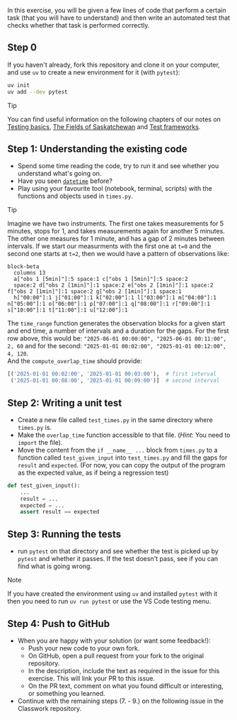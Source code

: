 In this exercise, you will be given a few lines of code that perform a certain task (that you will have to understand) and then write an automated test that checks whether that task is performed correctly.

## Step 0

If you haven't already, fork this repository and clone it on your computer, and use `uv` to create a new environment for it (with `pytest`):

```bash
uv init
uv add --dev pytest
```

> [!TIP]
> You can find useful information on the following chapters of our notes on [Testing basics](https://github-pages.arc.ucl.ac.uk/rsd-summerschool/ch02testsandsmells/01testingbasics.html), [The Fields of Saskatchewan](https://github-pages.arc.ucl.ac.uk/rsd-engineeringcourse/ch03tests/02SaskatchewanFields.html) and [Test frameworks](https://github-pages.arc.ucl.ac.uk/rsd-summerschool/ch02testsandsmells/03pytest.html).

## Step 1: Understanding the existing code
- Spend some time reading the code, try to run it and see whether you understand what's going on.
- Have you seen [`datetime`](https://docs.python.org/3.7/library/datetime.html) before?
- Play using your favourite tool (notebook, terminal, scripts) with the functions and objects used in `times.py`.

> [!TIP]
> Imagine we have two instruments. The first one takes measurements for 5 minutes, stops for 1, and takes measurements again for another 5 minutes. The other one measures for 1 minute, and has a gap of 2 minutes between intervals. If we start our measurments with the first one at `t=0` and the second one starts at `t=2`, then we would have a pattern of observations like:
> ```mermaid
> block-beta
>   columns 13
>   a["obs 1 [5min]"]:5 space:1 c["obs 1 [5min]"]:5 space:2
>   space:2 d["obs 2 [1min]"]:1 space:2 e["obs 2 [1min]"]:1 space:2 f["obs 2 [1min]"]:1 space:2 g["obs 2 [1min]"]:1 space:1
>   h["00:00"]:1 j["01:00"]:1 k["02:00"]:1 l["03:00"]:1 m["04:00"]:1 n["05:00"]:1 o["06:00"]:1 p["07:00"]:1 q["08:00"]:1 r["09:00"]:1 s["10:00"]:1 t["11:00"]:1 u["12:00"]:1
> ```
>
> The `time_range` function generates the observation blocks for a given start and end time, a number of intervals and a duration for the gaps.  For the first row above, this would be:
> `"2025-06-01 00:00:00", "2025-06-01 00:11:00", 2, 60`
> and for the second:
> `"2025-01-01 00:02:00", "2025-01-01 00:12:00", 4, 120`.  
> And the `compute_overlap_time` should provide:
> ```python
> [('2025-01-01 00:02:00', '2025-01-01 00:03:00'),  # first interval
>  ('2025-01-01 00:08:00', '2025-01-01 00:09:00')]  # second interval 
> ```

## Step 2: Writing a unit test

- Create a new file called `test_times.py` in the same directory where `times.py` is.
- Make the `overlap_time` function accessible to that file. (*Hint*: You need to `import` the file).
- Move the content from the `if __name__ ...` block from `times.py` to a function called `test_given_input` into `test_times.py`
  and fill the gaps for `result` and `expected`. (For now, you can copy the output of the program as the expected value, as if being a regression test)
```python
def test_given_input():
    ... 
    result = ... 
    expected = ...
    assert result == expected
```

## Step 3: Running the tests
- run `pytest` on that directory and see whether the test is picked up by `pytest` and whether it passes. If the test doesn't pass, see if you can find what is going wrong.

> [!NOTE]
> If you have created the environment using `uv` and installed `pytest` with it then you need to run `uv run pytest` or use the VS Code testing menu.

## Step 4: Push to GitHub
- When you are happy with your solution (or want some feedback!):
    - Push your new code to your own fork.
    - On GitHub, open a pull request from your fork to the original repository.
    - In the description, include the text as required in the issue for this exercise. This will link your PR to this issue.
    - On the PR text, comment on what you found difficult or interesting, or something you learned.
- Continue with the remaining steps (7. - 9.) on the following issue in the Classwork repository.
